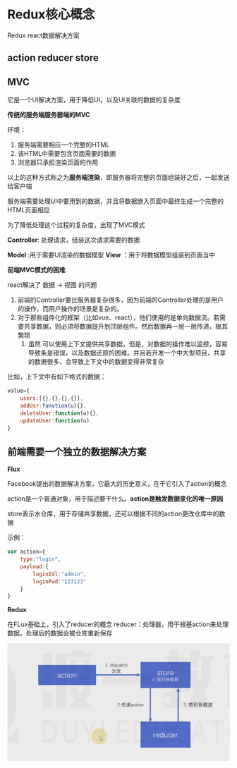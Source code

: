 # Redux核心概念
  
  Redux  react数据解决方案

  ## action  reducer  store
 

  ## MVC
 它是一个UI解决方案，用于降低UI，以及UI关联的数据的复杂度

**传统的服务端服务器端的MVC**

环境：
1. 服务端需要相应一个完整的HTML
2. 该HTML中需要包含页面需要的数据
3. 浏览器只承担渲染页面的作用
   
  以上的这种方式称之为**服务端渲染**，即服务器将完整的页面组装好之后，一起发送给客户端

  服务端需要处理UI中要用到的数据，并且将数据嵌入页面中最终生成一个完整的HTML页面相应

  为了降低处理这个过程的复杂度，出现了MVC模式

**Controller**: 处理请求，组装这次请求需要的数据

**Model** :用于需要UI渲染的数据模型
**View** ：用于将数据模型组装到页面当中

**前端MVC模式的困难**

react解决了 数据 -> 视图  的问题

1. 前端的Controller要比服务器复杂很多，因为前端的Controller处理的是用户的操作，而用户操作的场景是复杂的。
2. 对于那些组件化的框架（比如vue、react），他们使用的是单向数据流。若需要共享数据，则必须将数据提升到顶层组件。然后数据再一层一层传递，极其繁琐 
   1. 虽然 可以使用上下文提供共享数据，但是，对数据的操作难以监控，容易导致条是错误，以及数据还原的困难。并且若开发一个中大型项目，共享的数据很多，会导致上下文中的数据变得非常复杂


比如，上下文中有如下格式的数据：

```js
value={
    users:[{},{},{},{}],
    addUsr:funvtion(u){},
    deleteUser:function(u){},
    updateUser:function(u)
}
```
 
 ## 前端需要一个独立的数据解决方案
 
 **Flux**

 Facebook提出的数据解决方案，它最大的历史意义，在于它引入了action的概念

 action是一个普通对象，用于描述要干什么。**action是触发数据变化的唯一原因**

 store表示水仓库，用于存储共享数据，还可以根据不同的action更改仓库中的数据 

示例：

```js
var action={
    type:"login",
    payload:{
        loginIdl:"admin",
        loginPwd:"123123"
    }
}
```
 **Redux** 

在FLux基础上，引入了reducer的概念
reducer：处理器，用于根基action来处理数据，处理后的数据会被仓库重新保存

![](4B0E18A1-8341-4B9A-927E-68C7E5EC9D85.png)